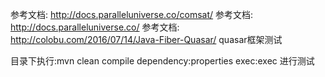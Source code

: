 参考文档: http://docs.paralleluniverse.co/comsat/
参考文档: http://docs.paralleluniverse.co/
参考文档: http://colobu.com/2016/07/14/Java-Fiber-Quasar/
quasar框架测试

目录下执行:mvn clean compile dependency:properties exec:exec
进行测试